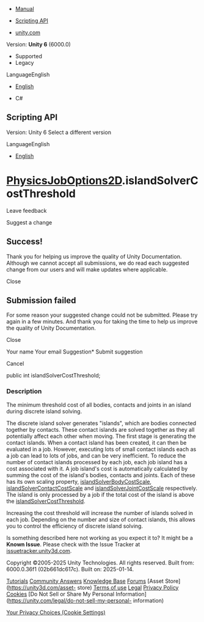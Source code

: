 [ ]()

  * [Manual](../Manual/index.html)
  * [Scripting API](../ScriptReference/index.html)

  * [unity.com](https://unity.com/)

Version: **Unity 6** (6000.0)

  * Supported
  * Legacy

LanguageEnglish

  * [English]()

  * C#

[ ](https://docs.unity3d.com)

## Scripting API

Version: Unity 6 Select a different version

LanguageEnglish

  * [English]()

#  [PhysicsJobOptions2D](PhysicsJobOptions2D.html).islandSolverCostThreshold

Leave feedback

Suggest a change

## Success!

Thank you for helping us improve the quality of Unity Documentation. Although
we cannot accept all submissions, we do read each suggested change from our
users and will make updates where applicable.

Close

## Submission failed

For some reason your suggested change could not be submitted. Please <a>try
again</a> in a few minutes. And thank you for taking the time to help us
improve the quality of Unity Documentation.

Close

Your name Your email Suggestion* Submit suggestion

Cancel

[ ]()

public int islandSolverCostThreshold;

### Description

The minimum threshold cost of all bodies, contacts and joints in an island
during discrete island solving.

The discrete island solver generates "islands", which are bodies connected
together by contacts. These contact islands are solved together as they all
potentially affect each other when moving. The first stage is generating the
contact islands. When a contact island has been created, it can then be
evaluated in a job. However, executing lots of small contact islands each as a
job can lead to lots of jobs, and can be very inefficient. To reduce the
number of contact islands processed by each job, each job island has a cost
associated with it. A job island's cost is automatically calculated by summing
the cost of the island's bodies, contacts and joints. Each of these has its
own scaling property,
[islandSolverBodyCostScale](PhysicsJobOptions2D-islandSolverBodyCostScale.html),
[islandSolverContactCostScale](PhysicsJobOptions2D-islandSolverContactCostScale.html)
and
[islandSolverJointCostScale](PhysicsJobOptions2D-islandSolverJointCostScale.html)
respectively. The island is only processed by a job if the total cost of the
island is above the
[islandSolverCostThreshold](PhysicsJobOptions2D-islandSolverCostThreshold.html).  
  
Increasing the cost threshold will increase the number of islands solved in
each job. Depending on the number and size of contact islands, this allows you
to control the efficiency of discrete island solving.

Is something described here not working as you expect it to? It might be a
**Known Issue**. Please check with the Issue Tracker at
[issuetracker.unity3d.com](https://issuetracker.unity3d.com).

Copyright ©2005-2025 Unity Technologies. All rights reserved. Built from:
6000.0.36f1 (02b661dc617c). Built on: 2025-01-14.

[Tutorials](https://unity3d.com/learn) [Community
Answers](https://answers.unity3d.com) [Knowledge
Base](https://support.unity3d.com/hc/en-us)
[Forums](https://forum.unity3d.com) [Asset Store](https://unity3d.com/asset-
store) [Terms of use](https://docs.unity3d.com/Manual/TermsOfUse.html)
[Legal](https://unity.com/legal) [Privacy
Policy](https://unity.com/legal/privacy-policy)
[Cookies](https://unity.com/legal/cookie-policy) [Do Not Sell or Share My
Personal Information](https://unity.com/legal/do-not-sell-my-personal-
information)

[Your Privacy Choices (Cookie Settings)](javascript:void\(0\);)


